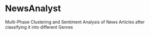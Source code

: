 # NewsAnalyst

Multi-Phase Clustering and Sentiment Analysis of News Articles after classifying it into different Genres